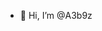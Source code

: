 - 👋 Hi, I’m @A3b9z

<!---
A3b9z/A3b9z is a ✨ special ✨ repository because its `README.md` (this file) appears on your GitHub profile.
You can click the Preview link to take a look at your changes.
--->
